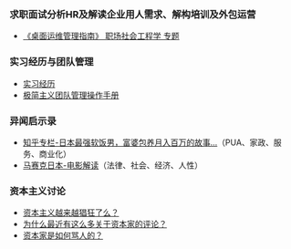 ### 求职面试分析HR及解读企业用人需求、解构培训及外包运营

* [《桌面运维管理指南》 职场社会工程学 专题](https://hoochanlon.github.io/helpdesk-guide)

### 实习经历与团队管理

* [实习经历](https://github.com/lazyparser/survivial-manual-for-interns/blob/master/article)
* [极简主义团队管理操作手册](https://github.com/lazyparser/minimalist-team-leader)

### 异闻启示录

* [知乎专栏-日本最强软饭男，富婆包养月入百万的故事...](https://zhuanlan.zhihu.com/p/146547991)（PUA、家政、服务、商业化）
* [马赛克日本-电影解读](https://zhuanlan.zhihu.com/p/102478772)（法律、社会、经济、人性）

### 资本主义讨论

* [资本主义越来越猖狂了么？](https://www.zhihu.com/question/392938234)
* [为什么最近有这么多关于资本家的评论？](https://www.zhihu.com/question/396383768/answer/1247633041)
* [资本家是如何骂人的？](https://www.zhihu.com/question/392362882)
